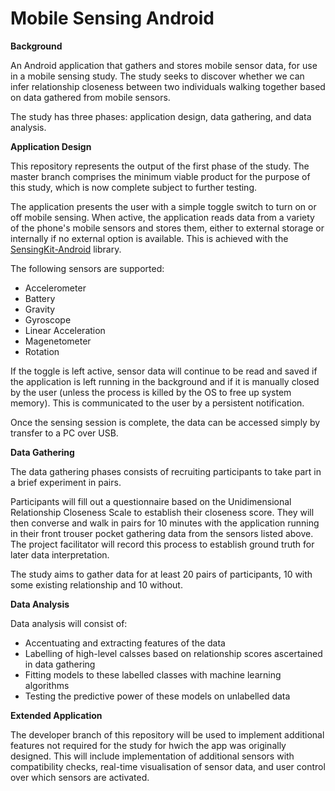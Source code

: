 # Mobile Sensing Android

**Background**

An Android application that gathers and stores mobile sensor data, for use in a mobile sensing study. The study seeks to discover whether we can infer relationship closeness between two individuals walking together based on data gathered from mobile sensors.

The study has three phases: application design, data gathering, and data analysis.

**Application Design**

This repository represents the output of the first phase of the study. The master branch comprises the minimum viable product for the purpose of this study, which is now complete subject to further testing.

The application presents the user with a simple toggle switch to turn on or off mobile sensing. When active, the application reads data from a variety of the phone's mobile sensors and stores them, either to external storage or internally if no external option is available. This is achieved with the [SensingKit-Android](https://github.com/SensingKit/SensingKit-Android) library.

The following sensors are supported:

- Accelerometer
- Battery
- Gravity
- Gyroscope
- Linear Acceleration
- Magenetometer
- Rotation

If the toggle is left active, sensor data will continue to be read and saved if the application is left running in the background and if it is manually closed by the user (unless the process is killed by the OS to free up system memory). This is communicated to the user by a persistent notification.

Once the sensing session is complete, the data can be accessed simply by transfer to a PC over USB.

**Data Gathering**

The data gathering phases consists of recruiting participants to take part in a brief experiment in pairs. 

Participants will fill out a questionnaire based on the Unidimensional Relationship Closeness Scale to establish their closeness score. They will then converse and walk in pairs for 10 minutes with the application running in their front trouser pocket gathering data from the sensors listed above. The project facilitator will record this process to establish ground truth for later data interpretation. 

The study aims to gather data for at least 20 pairs of participants, 10 with some existing relationship and 10 without.

**Data Analysis**

Data analysis will consist of: 

- Accentuating and extracting features of the data
- Labelling of high-level calsses based on relationship scores ascertained in data gathering
- Fitting models to these labelled classes with machine learning algorithms
- Testing the predictive power of these models on unlabelled data

**Extended Application**

The developer branch of this repository will be used to implement additional features not required for the study for hwich the app was originally designed. This will include implementation of additional sensors with compatibility checks, real-time visualisation of sensor data, and user control over which sensors are activated.
